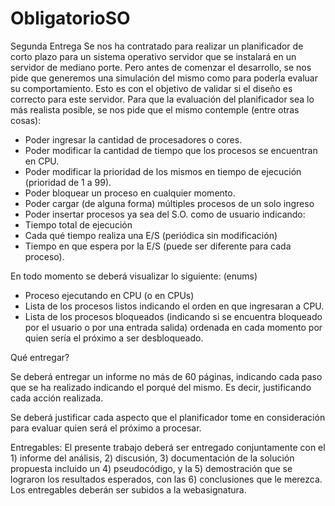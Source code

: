 # ObligatorioSO
Segunda Entrega
Se nos ha contratado para realizar un planificador de corto plazo para un sistema operativo servidor que se instalará en un servidor de mediano porte. 
Pero antes de comenzar el desarrollo, se nos pide que generemos una simulación del mismo como para poderla evaluar su comportamiento. Esto es con el objetivo de validar si el diseño es correcto para este servidor. 
Para que la evaluación del planificador sea lo más realista posible, se nos pide que el mismo contemple (entre otras cosas): 

* Poder ingresar la cantidad de procesadores o cores.
* Poder modificar la cantidad de tiempo que los procesos se encuentran en CPU.
* Poder modificar la prioridad de los mismos en tiempo de ejecución (prioridad de 1 a 99).
* Poder bloquear un proceso en cualquier momento.
* Poder cargar (de alguna forma) múltiples procesos de un solo ingreso
* Poder insertar procesos ya sea del S.O. como de usuario indicando:
* Tiempo total de ejecución
* Cada qué tiempo realiza una E/S (periódica sin modificación)
* Tiempo en que espera por la E/S (puede ser diferente para cada proceso).


En todo momento se deberá visualizar lo siguiente: (enums)
*	Proceso ejecutando en CPU (o en CPUs)
*	Lista de los procesos listos indicando el orden en que ingresaran a CPU.
*	Lista de los procesos bloqueados (indicando si se encuentra bloqueado por el usuario o por una entrada salida) ordenada en cada momento por quien sería el próximo a ser desbloqueado.


Qué entregar?

Se deberá entregar un informe no más de 60 páginas, indicando cada paso que se ha realizado indicando el porqué del mismo. Es decir, justificando cada acción realizada.

Se deberá justificar cada aspecto que el planificador tome en consideración para evaluar quien será el próximo a procesar. 

Entregables: El presente trabajo deberá ser entregado conjuntamente con el 1) informe del análisis, 2) discusión, 3) documentación de la solución propuesta incluido un 4) pseudocódigo, y la 5) demostración que se lograron los resultados esperados, con las 6) conclusiones que le merezca. Los entregables deberán ser subidos a la webasignatura. 


